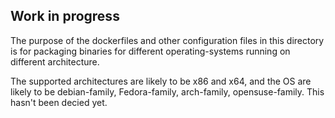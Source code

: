 ## Work in progress

The purpose of the dockerfiles and other configuration files in this directory
is for packaging binaries for different operating-systems running on different
architecture.

The supported architectures are likely to be x86 and x64, and the OS are likely
to be debian-family, Fedora-family, arch-family, opensuse-family. This hasn't
been decied yet.
